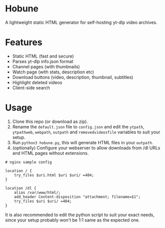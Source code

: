 # Hobune
A lightweight static HTML generator for self-hosting yt-dlp video archives.
  
# Features
- Static HTML (fast and secure)
- Parses yt-dlp info.json format
- Channel pages (with thumbnails)
- Watch page (with stats, description etc)
- Download buttons (video, description, thumbnail, subtitles)
- Highlight deleted videos
- Client-side search

# Usage
1. Clone this repo (or download as zip).
2. Rename the `default.json` file to `config.json` and edit the `ytpath`, `ytpathweb`, `webpath`, `outpath` and `removedvideosfile` variables to suit your setup.
3. Run `python3 hobune.py`, this will generate HTML files in your `outpath`.
4. (optionally) Configure your webserver to allow downloads from /dl URLs and HTML pages without extensions.

```
# nginx sample config

location / {
    try_files $uri.html $uri $uri/ =404;
}

location /dl {
    alias /var/www/html/;
    add_header Content-disposition "attachment; filename=$1";
    try_files $uri $uri/ =404;
}
```

It is also recommended to edit the python script to suit your exact needs, since your setup probably won't be 1:1 same as the expected one.
